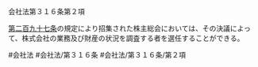 会社法第３１６条第２項

[第二百九十七条](会社法＿＿＿＿第２９７条)の規定により招集された株主総会においては、その決議によって、株式会社の業務及び財産の状況を調査する者を選任することができる。

#会社法
#会社法/第３１６条
#会社法/第３１６条/第２項
